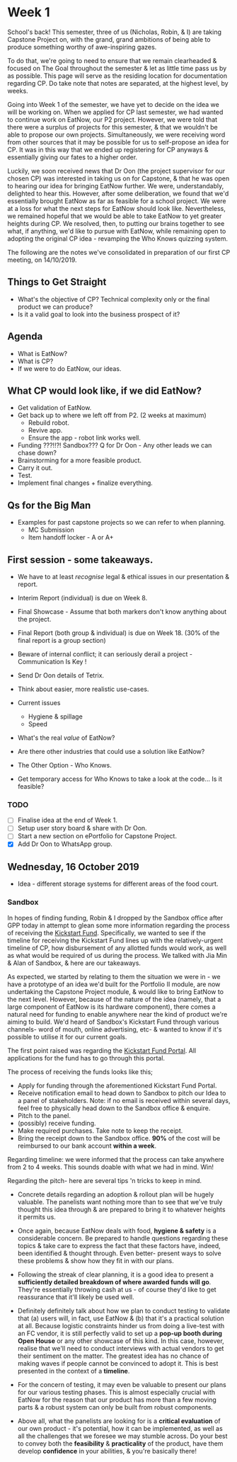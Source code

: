 # Week 1
School's back! This semester, three of us (Nicholas, Robin, & I) are taking Capstone Project on, with the grand, grand ambitions of being able to produce something worthy of awe-inspiring gazes.

To do that, we're going to need to ensure that we remain clearheaded & focused on The Goal throughout the semester & let as little time pass us by as possible. This page will serve as the residing location for documentation regarding CP. Do take note that notes are separated, at the highest level, by weeks.

Going into Week 1 of the semester, we have yet to decide on the idea we will be working on. When we applied for CP last semester, we had wanted to continue work on EatNow, our P2 project. However, we were told that there were a surplus of projects for this semester, & that we wouldn't be able to propose our own projects. Simultaneously, we were receiving word from other sources that it may be possible for us to self-propose an idea for CP. It was in this way that we ended up registering for CP anyways & essentially giving our fates to a higher order. 

Luckily, we soon received news that Dr Oon (the project supervisor for our chosen CP) was interested in taking us on for Capstone, & that he was open to hearing our idea for bringing EatNow further. We were, understandably, delighted to hear this. However, after some deliberation, we found that we'd essentially brought EatNow as far as feasible for a school project. We were at a loss for what the next steps for EatNow should look like. Nevertheless, we remained hopeful that we would be able to take EatNow to yet greater heights during CP. We resolved, then, to putting our brains together to see what, if anything, we'd like to pursue with EatNow, while remaining open to adopting the original CP idea - revamping the Who Knows quizzing system. 

The following are the notes we've consolidated in preparation of our first CP meeting, on 14/10/2019.

## Things to Get Straight
- What's the objective of CP? Technical complexity only or the final product we can produce?
- Is it a valid goal to look into the business prospect of it?

## Agenda
- What is EatNow?
- What is CP? 
- If we were to do EatNow, our ideas.

## What CP would look like, if we did EatNow?
- Get validation of EatNow.
- Get back up to where we left off from P2. (2 weeks at maximum)
    - Rebuild robot.
    - Revive app.
    - Ensure the app - robot link works well.
- Funding ???!!?! Sandbox??? Q for Dr Oon - Any other leads we can chase down?
- Brainstorming for a more feasible product.
- Carry it out. 
- Test.
- Implement final changes + finalize everything.

## Qs for the Big Man
- Examples for past capstone projects so we can refer to when planning.
    - MC Submission
    - Item handoff locker - A or A+

## First session - some takeaways.
- We have to at least *recognise* legal & ethical issues in our presentation & report.
- Interim Report (individual) is due on Week 8.
- Final Showcase - Assume that both markers don't know anything about the project.
- Final Report (both group & individual) is due on Week 18. (30% of the final report is a group section)
- Beware of internal conflict; it can seriously derail a project - Communication Is Key !

- Send Dr Oon details of Tetrix.

- Think about easier, more realistic use-cases.
- Current issues
    - Hygiene & spillage
    - Speed
- What's the real *value* of EatNow?
- Are there other industries that could use a solution like EatNow?

- The Other Option - Who Knows.
- Get temporary access for Who Knows to take a look at the code... Is it feasible?

### TODO
- [ ] Finalise idea at the end of Week 1.
- [ ] Setup user story board & share with Dr Oon.
- [ ] Start a new section on ePortfolio for Capstone Project.
- [x] Add Dr Oon to WhatsApp group.

## Wednesday, 16 October 2019
- Idea - different storage systems for different areas of the food court.

### Sandbox
In hopes of finding funding, Robin & I dropped by the Sandbox office after GPP today in attempt to glean some more information regarding the process of receiving the [Kickstart Fund](https://www.np.edu.sg/thesandbox/Pages/kickstartfund.aspx). Specifically, we wanted to see if the timeline for receiving the Kickstart Fund lines up with the relatively-urgent timeline of CP, how disbursement of any allotted funds would work, as well as what would be required of us during the process. We talked with Jia Min & Alan of Sandbox, & here are our takeaways.

As expected, we started by relating to them the situation we were in - we have a prototype of an idea we'd built for the Portfolio II module, are now undertaking the Capstone Project module, & would like to bring EatNow to the next level. However, because of the nature of the idea (namely, that a large component of EatNow is its hardware component), there comes a natural need for funding to enable anywhere near the kind of product we're aiming to build. We'd heard of Sandbox's Kickstart Fund through various channels- word of mouth, online advertising, etc- & wanted to know if it's possible to utilise it for our current goals.

The first point raised was regarding the [Kickstart Fund Portal](https://www1.np.edu.sg/tsb/kf/student/Login.aspx). All applications for the fund has to go through this portal.

The process of receiving the funds looks like this;
- Apply for funding through the aforementioned Kickstart Fund Portal.
- Receive notification email to head down to Sandbox to pitch our Idea to a panel of stakeholders. Note: if no email is received within several days, feel free to physically head down to the Sandbox office & enquire.
- Pitch to the panel.
- (possibly) receive funding.
- Make required purchases. Take note to keep the receipt.
- Bring the receipt down to the Sandbox office. **90%** of the cost will be reimbursed to our bank account **within a week**.

Regarding timeline: we were informed that the process can take anywhere from 2 to 4 weeks. This sounds doable with what we had in mind. Win!

Regarding the pitch- here are several tips 'n tricks to keep in mind.
- Concrete details regarding an adoption & rollout plan will be hugely valuable. The panelists want nothing more than to see that we've truly thought this idea through & are prepared to bring it to whatever heights it permits us.
- Once again, because EatNow deals with food, **hygiene & safety** is a considerable concern. Be prepared to handle questions regarding these topics & take care to express the fact that these factors have, indeed, been identified & thought through. Even better- present ways to solve these problems & show how they fit in with our plans.
- Following the streak of clear planning, it is a good idea to present a **sufficiently detailed breakdown of where awarded funds will go**. They're essentially throwing cash at us - of course they'd like to get reassurance that it'll likely be used well.
- Definitely definitely talk about how we plan to conduct testing to validate that (a) users will, in fact, use EatNow & (b) that it's a practical solution at all. Because logistic constraints hinder us from doing a live-test with an FC vendor, it is still perfectly valid to set up a **pop-up booth during Open House** or any other showcase of this kind. In this case, however, realise that we'll need to conduct interviews with actual vendors to get their sentiment on the matter. The greatest idea has no chance of making waves if people cannot be convinced to adopt it. This is best presented in the context of a **timeline**.
- For the concern of testing, it may even be valuable to present our plans for our various testing phases. This is almost especially crucial with EatNow for the reason that our product has more than a few moving parts & a robust system can only be built from robust components.

- Above all, what the panelists are looking for is a **critical evaluation** of our own product - it's potential, how it can be implemented, as well as all the challenges that we foresee we may stumble across. Do your best to convey both the **feasibility** & **practicality** of the product, have them develop **confidence** in your abilities, & you're basically there!

